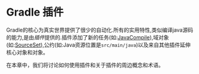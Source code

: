 # Gradle 插件

Gradle的核心为真实世界提供了很少的自动化.所有的实用特性,类似编译java源码的能力,是由*插件*提供的.插件添加了新的任务(如:[JavaCompile](https://docs.gradle.org/current/dsl/org.gradle.api.tasks.compile.JavaCompile.html)),域对象(如:[SourceSet](https://docs.gradle.org/current/dsl/org.gradle.api.tasks.SourceSet.html)),公约(如:Java资源位置是`src/main/java`)以及来自其他插件延伸核心对象和对象。

在本章中，我们将讨论如何使用插件和关于插件的周边概念和术语。
